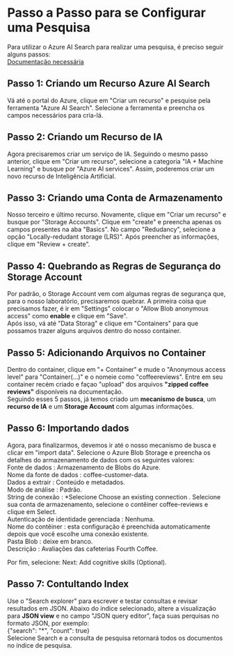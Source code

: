 # Passo a Passo para se Configurar uma Pesquisa
Para utilizar o Azure AI Search para realizar uma pesquisa, é preciso seguir alguns passos:  
[Documentação necessária](https://microsoftlearning.github.io/mslearn-ai-fundamentals/Instructions/Labs/11-ai-search.html)

## Passo 1: Criando um Recurso Azure AI Search
Vá até o portal do Azure, clique em "Criar um recurso" e pesquise pela ferramenta "Azure AI Search". Selecione a ferramenta e preencha os campos necessários para cria-lá.  

## Passo 2: Criando um Recurso de IA
Agora precisaremos criar um serviço de IA. Seguindo o mesmo passo anterior, clique em "Criar um recurso", selecione a categoria "IA + Machine Learning" e busque por "Azure AI services". Assim, poderemos criar um novo recurso de Inteligência Artificial.

## Passo 3: Criando uma Conta de Armazenamento
Nosso terceiro e último recurso. Novamente, clique em "Criar um recurso" e busque por "Storage Accounts". Clique em "create" e preencha apenas os campos presentes na aba "Basics". No campo "Redudancy", selecione a opção "Locally-redudant storage (LRS)". Após preencher as informações, clique em "Review + create".  

## Passo 4: Quebrando as Regras de Segurança do Storage Account
Por padrão, o Storage Account vem com algumas regras de segurança que, para o nosso laboratório, precisaremos quebrar. A primeira coisa que precisamos fazer, é ir em "Settings" colocar o "Allow Blob anonymous access" como **enable** e clique em "Save".  
Após isso, vá até "Data Storag" e clique em "Containers" para que possamos trazer alguns arquivos dentro do nosso container.

## Passo 5: Adicionando Arquivos no Container
Dentro do container, clique em "+ Container" e mude o "Anonymous access level" para "Container(...)" e o nomeie como "coffeereviews". Entre em seu container recém criado e façao "upload" dos arquivos **"zipped coffee reviews"** disponíveis na documentação.  
Seguindo esses 5 passos, já temos criado um **mecanismo de busca**, um **recurso de IA** e um **Storage Account** com algumas informações.

## Passo 6: Importando dados
Agora, para finalizarmos, devemos ir até o nosso mecanismo de busca e clicar em "import data". Selecione o Azure Blob Storage e preencha os detalhes do armazenamento de dados com os seguintes valores:  
Fonte de dados : Armazenamento de Blobs do Azure.  
Nome da fonte de dados : coffee-customer-data.  
Dados a extrair : Conteúdo e metadados.  
Modo de análise : Padrão.  
String de conexão : *Selecione Choose an existing connection . Selecione sua conta de armazenamento, selecione o contêiner coffee-reviews e clique em Select.  
Autenticação de identidade gerenciada : Nenhuma.  
Nome do contêiner : esta configuração é preenchida automaticamente depois que você escolhe uma conexão existente.  
Pasta Blob : deixe em branco.  
Descrição : Avaliações das cafeterias Fourth Coffee.  

Por fim, selecione: Next: Add cognitive skills (Optional).

## Passo 7: Contultando Index
Use o "Search explorer" para escrever e testar consultas e revisar resultados em JSON. Abaixo do índice selecionado, altere a visualização para **JSON view** e no campo "JSON query editor", faça suas perquisas no formato JSON, por exemplo:  
{"search": "*", "count": true}  
Selecione Search e a consulta de pesquisa retornará todos os documentos no índice de pesquisa.
